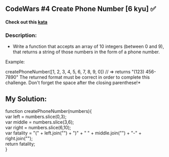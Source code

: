 ## CodeWars #4 Create Phone Number [6 kyu]  :white_check_mark:

#### Check out this [kata](https://www.codewars.com/kata/create-phone-number/javascript)

### Description:



* Write a function that accepts an array of 10 integers (between 0 and 9), that returns a string of those numbers in the form of a phone number.

Example:

createPhoneNumber([1, 2, 3, 4, 5, 6, 7, 8, 9, 0]) // => returns "(123) 456-7890"
The returned format must be correct in order to complete this challenge. 
Don't forget the space after the closing parenthese!*

## My Solution:

  function createPhoneNumber(numbers){  
  var left = numbers.slice(0,3);    
  var middle = numbers.slice(3,6);  
  var right = numbers.slice(6,10);   
  var fatality = "(" + left.join("") + ")" + " " + middle.join("") + "-" + right.join("");  
  return fatality;  
}
